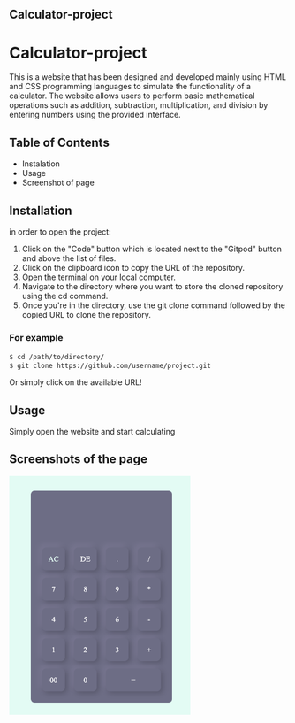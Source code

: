 ## Calculator-project
# Calculator-project

This is a website that has been designed and developed mainly using HTML and CSS programming languages to simulate the functionality of a calculator. The website allows users to perform basic mathematical operations such as addition, subtraction, multiplication, and division by entering numbers using the provided interface.

## Table of Contents

- Instalation
- Usage
- Screenshot of page

## Installation

in order to open the project:

1. Click on the "Code" button which is located next to the "Gitpod" button and above the list of files.
2. Click on the clipboard icon to copy the URL of the repository.
3. Open the terminal on your local computer.
4. Navigate to the directory where you want to store the cloned repository using the cd command.
5. Once you're in the directory, use the git clone command followed by the copied URL to clone the repository.

### For example

```shell
$ cd /path/to/directory/
$ git clone https://github.com/username/project.git
```

Or simply click on the available URL!

## Usage

Simply open the website and start calculating

## Screenshots of the page

<img src="sscal.png" width="65%">
